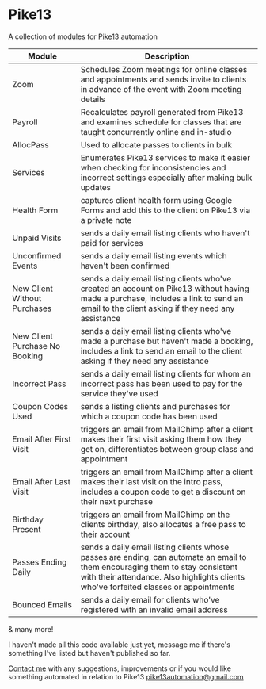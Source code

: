 # Pike13
A collection of modules for [Pike13](https://developer.pike13.com/) automation

Module | Description
------ | -----------
Zoom | Schedules Zoom meetings for online classes and appointments and sends invite to clients in advance of the event with Zoom meeting details
Payroll | Recalculates payroll generated from Pike13 and examines schedule for classes that are taught concurrently online and in-studio
AllocPass | Used to allocate passes to clients in bulk
Services | Enumerates Pike13 services to make it easier when checking for inconsistencies and incorrect settings especially after making bulk updates
Health Form | captures client health form using Google Forms and add this to the client on Pike13 via a private note
Unpaid Visits | sends a daily email listing clients who haven't paid for services
Unconfirmed Events | sends a daily email listing events which haven't been confirmed
New Client Without Purchases | sends a daily email listing clients who've created an account on Pike13 without having made a purchase, includes a link to send an email to the client asking if they need any assistance
New Client Purchase No Booking | sends a daily email listing clients who've made a purchase but haven't made a booking, includes a link to send an email to the client asking if they need any assistance
Incorrect Pass | sends a daily email listing clients for whom an incorrect pass has been used to pay for the service they've used
Coupon Codes Used | sends a listing clients and purchases for which a coupon code has been used
Email After First Visit | triggers an email from MailChimp after a client makes their first visit asking them how they get on, differentiates between group class and appointment
Email After Last Visit | triggers an email from MailChimp after a client makes their last visit on the intro pass, includes a coupon code to get a discount on their next purchase
Birthday Present | triggers an email from MailChimp on the clients birthday, also allocates a free pass to their account
Passes Ending Daily | sends a daily email listing clients whose passes are ending, can automate an email to them encouraging them to stay consistent with their attendance.  Also highlights clients who've forfeited classes or appointments
Bounced Emails | sends a daily email for clients who've registered with an invalid email address
& many more!

I haven't made all this code available just yet, message me if there's something I've listed but haven't published so far.

[Contact me](mailto:pike13automation@gmail.com) with any suggestions, improvements or if you would like something automated in relation to Pike13
pike13automation@gmail.com
